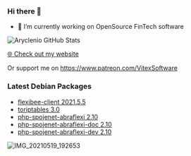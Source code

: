 ### Hi there 👋

- 🔭 I’m currently working on OpenSource FinTech software


![Aryclenio GitHub Stats](https://github-readme-stats.vercel.app/api?username=Vitexus&show_icons=true)


<p><a href="https://vitexsoftware.cz">🌐 Check out my website</a></p>

Or support me on https://www.patreon.com/VitexSoftware

### Latest Debian Packages
<!-- DEBIAN-PACKAGES-LIST:START -->
- [flexibee-client 2021.5.5](https://vitexsoftware.cz/package.php?package=flexibee-client)
- [toriptables 3.0](https://vitexsoftware.cz/package.php?package=toriptables)
- [php-spojenet-abraflexi 2.10](https://vitexsoftware.cz/package.php?package=php-spojenet-abraflexi)
- [php-spojenet-abraflexi-doc 2.10](https://vitexsoftware.cz/package.php?package=php-spojenet-abraflexi-doc)
- [php-spojenet-abraflexi-dev 2.10](https://vitexsoftware.cz/package.php?package=php-spojenet-abraflexi-dev)
<!-- DEBIAN-PACKAGES-LIST:END -->

![IMG_20210519_192653](https://user-images.githubusercontent.com/2621130/120022731-1bd48900-bfed-11eb-90f9-4f88f560b8b7.jpg)

<!--
**Vitexus/Vitexus** is a ✨ _special_ ✨ repository because its `README.md` (this file) appears on your GitHub profile.

Here are some ideas to get you started:

- 🌱 I’m currently learning ...
- 👯 I’m looking to collaborate on ...
- 🤔 I’m looking for help with ...
- 💬 Ask me about ...
- 📫 How to reach me: ...
- 😄 Pronouns: ...
- ⚡ Fun fact: ...
-->
